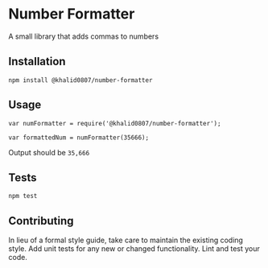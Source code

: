 Number Formatter
=========

A small library that adds commas to numbers

## Installation

  `npm install @khalid0807/number-formatter`

## Usage

    var numFormatter = require('@khalid0807/number-formatter');

    var formattedNum = numFormatter(35666);
  
  
  Output should be `35,666`


## Tests

  `npm test`

## Contributing

In lieu of a formal style guide, take care to maintain the existing coding style. Add unit tests for any new or changed functionality. Lint and test your code.